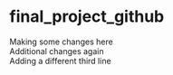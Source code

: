 # final_project_github
Making some changes here <br> 
Additional changes again <br>
Adding a different third line
